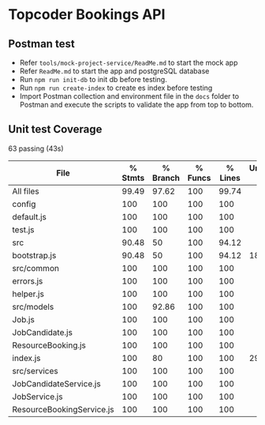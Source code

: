# Topcoder Bookings API

## Postman test
- Refer `tools/mock-project-service/ReadMe.md` to start the mock app
- Refer `ReadMe.md` to start the app and postgreSQL database
- Run `npm run init-db` to init db before testing.
- Run `npm run create-index` to create es index before testing
- Import Postman collection and environment file in the `docs` folder to Postman and execute the scripts to validate the app from top to bottom.


## Unit test Coverage


 63 passing (43s)


File                        | % Stmts | % Branch | % Funcs | % Lines | Uncovered Line #s 
----------------------------|---------|----------|---------|---------|-------------------
All files                   |   99.49 |    97.62 |     100 |   99.74 |                   
 config                     |     100 |      100 |     100 |     100 |                   
  default.js                |     100 |      100 |     100 |     100 |                   
  test.js                   |     100 |      100 |     100 |     100 |                   
 src                        |   90.48 |       50 |     100 |   94.12 |                   
  bootstrap.js              |   90.48 |       50 |     100 |   94.12 | 18                
 src/common                 |     100 |      100 |     100 |     100 |                   
  errors.js                 |     100 |      100 |     100 |     100 |                   
  helper.js                 |     100 |      100 |     100 |     100 |                   
 src/models                 |     100 |    92.86 |     100 |     100 |                   
  Job.js                    |     100 |      100 |     100 |     100 |                   
  JobCandidate.js           |     100 |      100 |     100 |     100 |                   
  ResourceBooking.js        |     100 |      100 |     100 |     100 |                   
  index.js                  |     100 |       80 |     100 |     100 | 29                
 src/services               |     100 |      100 |     100 |     100 |                   
  JobCandidateService.js    |     100 |      100 |     100 |     100 |                   
  JobService.js             |     100 |      100 |     100 |     100 |                   
  ResourceBookingService.js |     100 |      100 |     100 |     100 |                   
